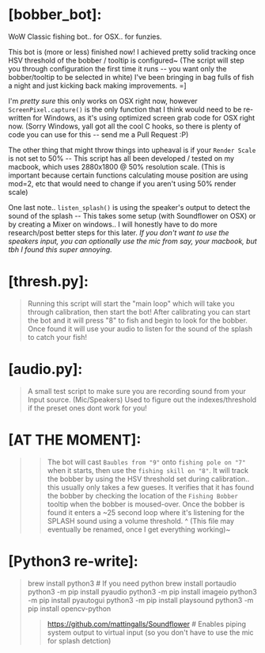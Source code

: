 # [bobber_bot]:
WoW Classic fishing bot.. for OSX.. for funzies.

This bot is (more or less) finished now! I achieved pretty solid tracking once HSV threshold of the bobber / tooltip is configured~
(The script will step you through configuration the first time it runs -- you want only the bobber/tooltip to be selected in white)
I've been bringing in bag fulls of fish a night and just kicking back making improvements. =]

I'm *pretty sure* this only works on OSX right now, however `ScreenPixel.capture()`  is the only function that I think would need to be re-written for Windows, as it's using optimized screen grab code for OSX right now. (Sorry Windows, yall got all the cool C hooks, so there is plenty of code you can use for this -- send me a Pull Request :P)

The other thing that might throw things into upheaval is if your `Render Scale` is not set to 50% -- This script has all been developed / tested on my macbook, which uses 2880x1800 @ 50% resolution scale. (This is important because certain functions calculating mouse position are using mod=2, etc that would need to change if you aren't using 50% render scale)

One last note.. `listen_splash()` is using the speaker's output to detect the sound of the splash -- This takes some setup (with Soundflower on OSX) or by creating a Mixer on windows.. I will honestly have to do more research/post better steps for this later. 
_If you don't want to use the speakers input, you can optionally use the mic from say, your macbook, but tbh I found this super annoying._


# [thresh.py]:
> Running this script will start the "main loop" which will take you through calibration, then start the bot!
> After calibrating you can start the bot and it will press "8" to fish and begin to look for the bobber.
> Once found it will use your audio to listen for the sound of the splash to catch your fish!

# [audio.py]:
> A small test script to make sure you are recording sound from your Input source. (Mic/Speakers)
> Used to figure out the indexes/threshold if the preset ones dont work for you!

# [AT THE MOMENT]: 
> > The bot will cast `Baubles from "9"` onto `fishing pole on "7"` when it starts, then use the `fishing skill on "8"`.
> > It will track the bobber by using the HSV threshold set during calibration.. this usually only takes a few gueses.
> > It verifies that it has found the bobber by checking the location of the `Fishing Bobber` tooltip when the bobber is moused-over.
> > Once the bobber is found it enters a ~25 second loop where it's listening for the SPLASH sound using a volume threshold.
^ (This file may eventually be renamed, once I get everything working)~

# [Python3 re-write]:
> brew install python3 # If you need python
> brew install portaudio
> python3 -m pip install pyaudio
> python3 -m pip install imageio
> python3 -m pip install pyautogui
> python3 -m pip install playsound
> python3 -m pip install opencv-python
> > https://github.com/mattingalls/Soundflower # Enables piping system output to virtual input (so you don't have to use the mic for splash detction)